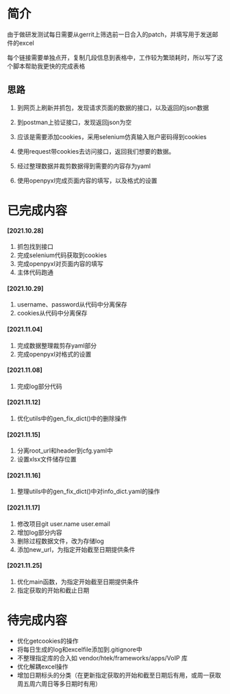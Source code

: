 # 简介
由于做研发测试每日需要从gerrit上筛选前一日合入的patch，并填写用于发送邮件的excel

每个链接需要单独点开，复制几段信息到表格中，工作较为繁琐耗时，所以写了这个脚本帮助我更快的完成表格
## 思路
1. 到网页上刷新并抓包，发现请求页面的数据的接口，以及返回的json数据

2. 到postman上验证接口，发现返回json为空

3. 应该是需要添加cookies，采用selenium仿真输入账户密码得到cookies

4. 使用request带cookies去访问接口，返回我们想要的数据。

5. 经过整理数据并裁剪数据得到需要的内容存为yaml

6. 使用openpyxl完成页面内容的填写，以及格式的设置
# 已完成内容
#### [2021.10.28]
  1. 抓包找到接口
  2. 完成selenium代码获取到cookies
  3. 完成openpyxl对页面内容的填写
  4. 主体代码跑通
#### [2021.10.29]
  1. username、password从代码中分离保存
  2. cookies从代码中分离保存
#### [2021.11.04]
  1. 完成数据整理裁剪存yaml部分
  2. 完成openpyxl对格式的设置
#### [2021.11.08]
  1. 完成log部分代码
#### [2021.11.12]
  1. 优化utils中的gen_fix_dict()中的删除操作
#### [2021.11.15]
  1. 分离root_url和header到cfg.yaml中
  2. 设置xlsx文件储存位置
#### [2021.11.16]
  1. 整理utils中的gen_fix_dict()中对info_dict.yaml的操作
#### [2021.11.17]
  1. 修改项目git user.name user.email
  2. 增加log部分内容
  3. 删除过程数据文件，改为存储log
  4. 添加new_url，为指定开始截至日期提供条件
#### [2021.11.25]
  1. 优化main函数，为指定开始截至日期提供条件
  2. 指定获取的开始和截止日期

# 待完成内容
- 优化getcookies的操作
- 将每日生成的log和excelfile添加到.gitignore中
- 不整理指定库的合入如	vendor/htek/frameworks/apps/VoIP 库
- 优化解耦excel操作
- 增加日期标头的分类（在更新指定获取的开始和截至日期后有用，或周一获取周五周六周日等多日期时有用）